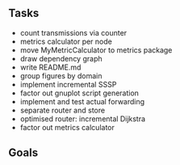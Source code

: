 ## Tasks

- count transmissions via counter
- metrics calculator per node
- move MyMetricCalculator to metrics package
- draw dependency graph
- write README.md
- group figures by domain
- implement incremental SSSP
- factor out gnuplot script generation
- implement and test actual forwarding
- separate router and store
- optimised router: incremental Dijkstra
- factor out metrics calculator


## Goals